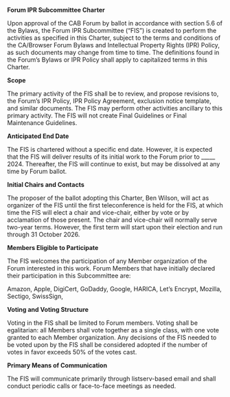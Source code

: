 **Forum IPR Subcommittee Charter**

Upon approval of the CAB Forum by ballot in accordance with section 5.6 of the Bylaws, the Forum IPR Subcommittee (“FIS”) is created to perform the activities as specified in this Charter, subject to the terms and conditions of the CA/Browser Forum Bylaws and Intellectual Property Rights (IPR) Policy, as such documents may change from time to time. The definitions found in the Forum’s Bylaws or IPR Policy shall apply to capitalized terms in this Charter.

**Scope**

The primary activity of the FIS shall be to review, and propose revisions to, the Forum’s IPR Policy, IPR Policy Agreement, exclusion notice template, and similar documents. The FIS may perform other activities ancillary to this primary activity. The FIS will not create Final Guidelines or Final Maintenance Guidelines.

**Anticipated End Date**

The FIS is chartered without a specific end date. However, it is expected that the FIS will deliver results of its initial work to the Forum prior to _____ 2024. Thereafter, the FIS will continue to exist, but may be dissolved at any time by Forum ballot.

**Initial Chairs and Contacts**

The proposer of the ballot adopting this Charter, Ben Wilson, will act as organizer of the FIS until the first teleconference is held for the FIS, at which time the FIS will elect a chair and vice-chair, either by vote or by acclamation of those present. The chair and vice-chair will normally serve two-year terms. However, the first term will start upon their election and run through 31 October 2026.

**Members Eligible to Participate**

The FIS welcomes the participation of any Member organization of the Forum interested in this work.  Forum Members that have initially declared their participation in this Subcommittee are:

Amazon, Apple, DigiCert, GoDaddy, Google, HARICA, Let’s Encrypt, Mozilla, Sectigo, SwissSign, 

**Voting and Voting Structure**

Voting in the FIS shall be limited to Forum members. Voting shall be egalitarian: all Members shall vote together as a single class, with one vote granted to each Member organization. Any decisions of the FIS needed to be voted upon by the FIS shall be considered adopted if the number of votes in favor exceeds 50% of the votes cast.

**Primary Means of Communication**

The FIS will communicate primarily through listserv-based email and shall conduct periodic calls or face-to-face meetings as needed.
